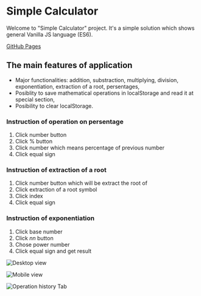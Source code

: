 # Simple Calculator

Welcome to "Simple Calculator" project. It's a simple solution which shows general Vanilla JS language (ES6).

[GitHub Pages](https://m-jarosz.github.io/calc)

## The main features of application

* Major functionalities: addition, substraction, multiplying, division, exponentiation, extraction of a root, persentages,
* Posiblity to save mathematical operations in localStorage and read it at special section,
* Posibility to clear localStorage.

### Instruction of operation on persentage
1. Click number button
2. Click % button
3. Click number which means percentage of previous number
4. Click equal sign

### Instruction of extraction of a root 
1. Click number button which will be extract the root of
2. Click extraction of a root symbol 
3. Click index
4. Click equal sign

### Instruction of exponentiation
1. Click base number
2. Click *nn* button
3. Chose power number
4. Click equal sign and get result

![Desktop view](https://ibb.co/98TSVz7)

![Mobile view](https://ibb.co/xSP337p)

![Operation history Tab](https://ibb.co/fCv7pw4)


